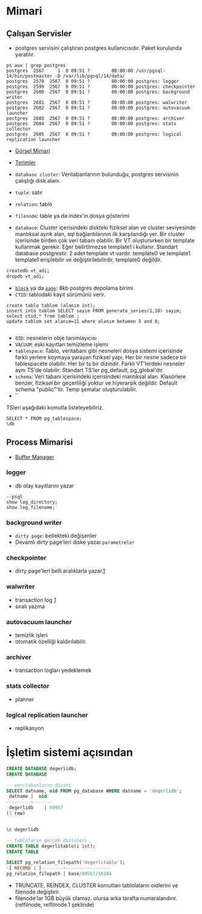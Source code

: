 # Mimari

## Çalışan Servisler
* postgres servisini çalıştıran postgres kullanıcısıdır. Paket kurulunda yaratılır.

```
ps aux | grep postgres
postgres  2567     1  0 09:51 ?        00:00:00 /usr/pgsql-14/bin/postmaster -D /var/lib/pgsql/14/data/
postgres  2579  2567  0 09:51 ?        00:00:00 postgres: logger
postgres  2599  2567  0 09:51 ?        00:00:00 postgres: checkpointer
postgres  2600  2567  0 09:51 ?        00:00:00 postgres: background writer
postgres  2601  2567  0 09:51 ?        00:00:00 postgres: walwriter
postgres  2602  2567  0 09:51 ?        00:00:00 postgres: autovacuum launcher
postgres  2603  2567  0 09:51 ?        00:00:00 postgres: archiver
postgres  2604  2567  0 09:51 ?        00:00:00 postgres: stats collector
postgres  2605  2567  0 09:51 ?        00:00:00 postgres: logical replication launcher
```

* [Görsel Mimari](http://www.interdb.jp/pg/pgsql01.html)
* [Terimler](http://rachbelaid.com/introduction-to-postgres-physical-storage/)

* `database cluster`: Veritabanlarının bulunduğu, postgres servisinin çalıştığı disk alanı.
* `tuple`: satır
* `relation`: tablo
* `filenode`: table ya da index'in dosya gösterimi
* `database`: Cluster içerisindeki diskteki fiziksel alan ve cluster seviyesinde mantıksal ayrık alan, sql bağlantılarının ilk karşılandığı yer. Bir cluster içerisinde birden çok veri tabanı olabilir. Bir VT oluştururken bir template kullanmak gerekir. Eğer belirtilmezse template1 i kullanır. Standart database postgrestir. 2 adet template vt vardır. template0 ve template1. template1 erişilebilir ve değiştirilebilirdir, template0 değildir.

```sh
createdb vt_adi;
dropdb vt_adi;
```
* [`block`](http://www.interdb.jp/pg/pgsql01.html#_1.3.) ya da [`page`](http://www.interdb.jp/pg/img/fig-1-04.png): 8kb postgres depolama birimi
* `CTID`: tablodaki kayıt sürümünü verir.

```psql
create table tablom (alanım int);
insert into tablom SELECT sayım FROM generate_series(1,10) sayım;
select ctid,* from tablom ;
update tablom set alanım=11 where alanım between 5 and 8;


```
* `OID`: nesnelerin obje tanımlayıcısı
* `VACUUM`: eski kayıtları temizleme işlemi
* `tablespace`: Tablo, veritabanı gibi nesneleri dosya sistemi içerisinde farklı yerlere koymaya yarayan fiziksel yapı.  Her bir nesne sadece bir tablespacete olabilir. Her bir ts bir dizindir. Farklı VT'lerdeki nesneler aynı TS'de olabilir. Standart TS'ler pg_default, pg_global'dir. 
* `schema`: Veri tabanı içerisindeki içerisindeki mantıksal alan. Klasörlere benzer, fiziksel bir geçerliliği yoktur ve hiyerarşik değildir. Default schema "public"'tir. Temp şemalar oluşturulabilir. 
* ``

TSleri aşağıdaki komutla listeleyebiliriz. 
```psql
SELECT * FROM pg_tablespace;
\db
```
## Process Mimarisi
* [Buffer Manager](http://www.interdb.jp/pg/img/fig-8-02.png)

### logger
* db olay kayıtlarını yazar
```
--psql
show log_directory;
show log_filename;
```

### background writer
* `dirty page`: bellekteki değişenler
* Devamlı dirty page'leri diske yazar.`parametreler`

### checkpointer
* dirty page'leri belli aralıklarla yazar.[1](http://www.interdb.jp/pg/pgsql09.html#_9.7.)

### walwriter
* transaction log [1](http://www.interdb.jp/pg/pgsql09.html#_9.9.)
* sıralı yazma

### autovacuum launcher
* temizlik işleri
* otomatik özelliği kaldırılabilir.


### archiver
* transaction logları yedeklemek

### stats collector
* planner
### logical replication launcher
* replikasyon



# İşletim sistemi açısından

```sql
CREATE DATABASE degerlidb;
CREATE DATABASE

-- veritabanların dizini
SELECT datname, oid FROM pg_database WHERE datname = 'degerlidb';
 datname |  oid  
---------+-------
 degerlidb    | 80957
(1 row)


\c degerlidb

-- tabloların gerçek dizinleri  
CREATE TABLE degerlitablo(i int);
CREATE TABLE

SELECT pg_relation_filepath('degerlitablo');
-[ RECORD 1 ]--------+-----------------
pg_relation_filepath | base/80957/16384

```

* TRUNCATE, REINDEX, CLUSTER komutları tablolaların oidlerini ve filenode değiştirir.
* filenode'lar 1GB büyük olamaz. olursa arka tarafta numaralandırır. (relfilnode, relfilnode.1 şeklinde)

